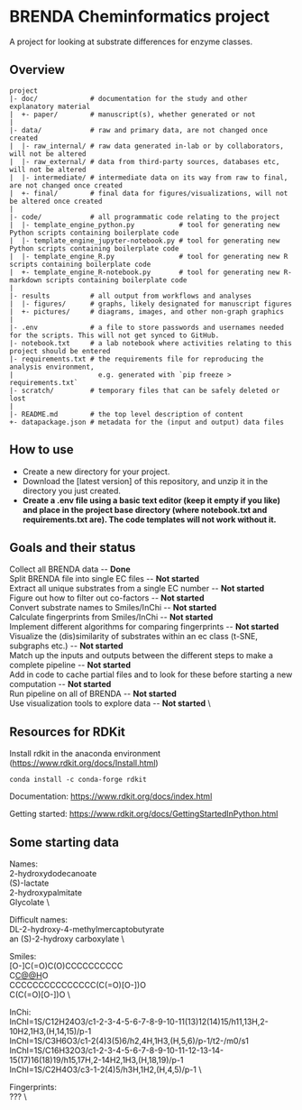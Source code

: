 BRENDA Cheminformatics project
=======

A project for looking at substrate differences for enzyme classes.

Overview
--------

    project
    |- doc/             # documentation for the study and other explanatory material
    |  +- paper/        # manuscript(s), whether generated or not
    |
    |- data/            # raw and primary data, are not changed once created
    |  |- raw_internal/ # raw data generated in-lab or by collaborators, will not be altered
    |  |- raw_external/ # data from third-party sources, databases etc, will not be altered
    |  |- intermediate/ # intermediate data on its way from raw to final, are not changed once created
    |  +- final/        # final data for figures/visualizations, will not be altered once created
    |
    |- code/            # all programmatic code relating to the project
    |  |- template_engine_python.py           # tool for generating new Python scripts containing boilerplate code
    |  |- template_engine_jupyter-notebook.py # tool for generating new Python scripts containing boilerplate code
    |  |- template_engine_R.py                # tool for generating new R scripts containing boilerplate code
    |  +- template_engine_R-notebook.py       # tool for generating new R-markdown scripts containing boilerplate code
    |
    |- results          # all output from workflows and analyses
    |  |- figures/      # graphs, likely designated for manuscript figures
    |  +- pictures/     # diagrams, images, and other non-graph graphics
    |
    |- .env             # a file to store passwords and usernames needed for the scripts. This will not get synced to GitHub.
    |- notebook.txt     # a lab notebook where activities relating to this project should be entered
    |- requirements.txt # the requirements file for reproducing the analysis environment,
    |                     e.g. generated with `pip freeze > requirements.txt`
    |- scratch/         # temporary files that can be safely deleted or lost
    |
    |- README.md        # the top level description of content
    +- datapackage.json # metadata for the (input and output) data files

How to use
----------

* Create a new directory for your project.
* Download the [latest version] of this repository, and unzip it in the directory you just created.
* **Create a .env file using a basic text editor (keep it empty if you like) and place in the project base directory (where notebook.txt and requirements.txt are). The code templates will not work without it.**


Goals and their status
----------

Collect all BRENDA data -- **Done** \
Split BRENDA file into single EC files -- **Not started** \
Extract all unique substrates from a single EC number -- **Not started** \
Figure out how to filter out co-factors -- **Not started** \
Convert substrate names to Smiles/InChi -- **Not started** \
Calculate fingerprints from Smiles/InChi -- **Not started** \
Implement different algorithms for comparing fingerprints -- **Not started** \
Visualize the (dis)similarity of substrates within an ec class (t-SNE, subgraphs etc.) -- **Not started** \
Match up the inputs and outputs between the different steps to make a complete pipeline -- **Not started** \
Add in code to cache partial files and to look for these before starting a new computation -- **Not started** \
Run pipeline on all of BRENDA -- **Not started** \
Use visualization tools to explore data -- **Not started** \


Resources for RDKit
------------

Install rdkit in the anaconda environment (https://www.rdkit.org/docs/Install.html)

```
conda install -c conda-forge rdkit
```

Documentation: https://www.rdkit.org/docs/index.html

Getting started: https://www.rdkit.org/docs/GettingStartedInPython.html




Some starting data
-----------

Names: \
2-hydroxydodecanoate \
(S)-lactate \
2-hydroxypalmitate \
Glycolate \


Difficult names: \
DL-2-hydroxy-4-methylmercaptobutyrate \
an (S)-2-hydroxy carboxylate \


Smiles: \
[O-]C(=O)C(O)CCCCCCCCCC \
C[C@@H](C(=O)[O-])O \
CCCCCCCCCCCCCCC(C(=O)[O-])O \
C(C(=O)[O-])O \


InChi: \
InChI=1S/C12H24O3/c1-2-3-4-5-6-7-8-9-10-11(13)12(14)15/h11,13H,2-10H2,1H3,(H,14,15)/p-1 \
InChI=1S/C3H6O3/c1-2(4)3(5)6/h2,4H,1H3,(H,5,6)/p-1/t2-/m0/s1 \
InChI=1S/C16H32O3/c1-2-3-4-5-6-7-8-9-10-11-12-13-14-15(17)16(18)19/h15,17H,2-14H2,1H3,(H,18,19)/p-1 \
InChI=1S/C2H4O3/c3-1-2(4)5/h3H,1H2,(H,4,5)/p-1 \


Fingerprints: \
??? \
